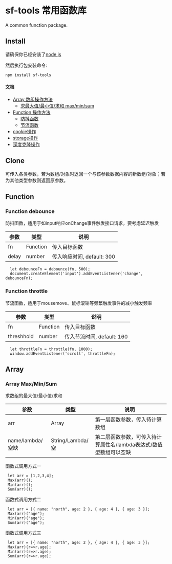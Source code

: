sf-tools 常用函数库
============================
A common function package.

Install
-------

请确保你已经安装了[node.js](http://nodejs.org/)

然后执行包安装命令:

    npm install sf-tools

#### 文档

<!-- vim-markdown-toc GFM -->

* [Array 数组操作方法](#array)
  * [求最大值/最小值/求和 max/min/sum](#array-maxminsum)
* [Function 操作方法](#function)
  * [防抖函数](#function-debounce)
  * [节流函数](#function-throttle)
* [cookie操作](#cookie)
* [storage操作](#storage)
* [深度克隆操作](#clone)

<!-- vim-markdown-toc -->

## Clone
可传入各类参数，若为数组/对象时返回一个与该参数数据内容的新数组/对象；若为其他类型参数则返回原参数。

## Function

### Function debounce
防抖函数，适用于如input响应onChange事件触发接口请求，要考虑延迟触发

  | 参数 | 类型 | 说明 |
|----------|----------|----------|
|  fn  |  Function  | 传入目标函数|
|  delay  |  number  | 传入响应时间, default: 300 |

```
  let debounceFn = debounce(fn, 500); 
  document.createElement('input').addEventListener('change', debounceFn);
```

### Function throttle
节流函数，适用于mousemove、鼠标滚轮等频繁触发事件的减小触发频率

  | 参数 | 类型 | 说明 |
|----------|----------|----------|
|  fn  |  Function  | 传入目标函数|
|  threshhold  |  number  | 传入节流时间, default: 160 |

```
  let throttleFn = throttle(fn, 1000); 
  window.addEventListener('scroll', throttleFn);
```

## Array

### Array Max/Min/Sum
求数组的最大值/最小值/求和

| 参数 | 类型 | 说明 |
|----------|----------|----------|
|  arr  |  Array  | 第一层函数参数，传入待计算数组 |
| name/lambda/空缺  | String/Lambda/空  | 第二层函数参数，可传入待计算属性名/lambda表达式/数值型数组可以空缺 |

函数式调用方式一
```
 let arr = [1,2,3,4];
 Max(arr)();
 Min(arr)();
 Sum(arr)();
```
函数式调用方式二
```
 let arr = [{ name: "north", age: 2 }, { age: 4 }, { age: 3 }];
 Max(arr)("age");
 Min(arr)("age");
 Sum(arr)("age");
```
函数式调用方式三
```
 let arr = [{ name: "north", age: 2 }, { age: 4 }, { age: 3 }];
 Max(arr)(r=>r.age);
 Min(arr)(r=>r.age);
 Sum(arr)(r=>r.age);
```
